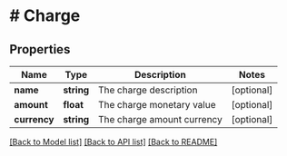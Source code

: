 # # Charge

## Properties

Name | Type | Description | Notes
------------ | ------------- | ------------- | -------------
**name** | **string** | The charge description | [optional]
**amount** | **float** | The charge monetary value | [optional]
**currency** | **string** | The charge amount currency | [optional]

[[Back to Model list]](../../README.md#models) [[Back to API list]](../../README.md#endpoints) [[Back to README]](../../README.md)
